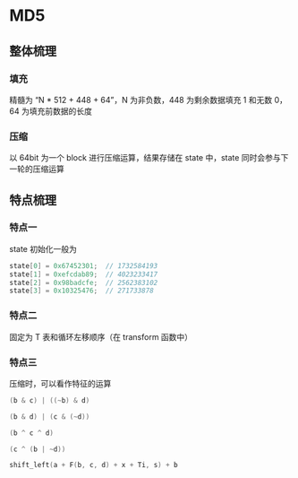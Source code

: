 # MD5

## 整体梳理
### 填充
精髓为 “N * 512 + 448 + 64”，N 为非负数，448 为剩余数据填充 1 和无数 0，64 为填充前数据的长度
### 压缩
以 64bit 为一个 block 进行压缩运算，结果存储在 state 中，state 同时会参与下一轮的压缩运算

## 特点梳理
### 特点一
state 初始化一般为
```c++
state[0] = 0x67452301;  // 1732584193
state[1] = 0xefcdab89;  // 4023233417
state[2] = 0x98badcfe;  // 2562383102
state[3] = 0x10325476;  // 271733878
```
### 特点二
固定为 T 表和循环左移顺序（在 transform 函数中）
### 特点三
压缩时，可以看作特征的运算
```c++
(b & c) | ((~b) & d)

(b & d) | (c & (~d))

(b ^ c ^ d)

(c ^ (b | ~d))

shift_left(a + F(b, c, d) + x + Ti, s) + b
```
